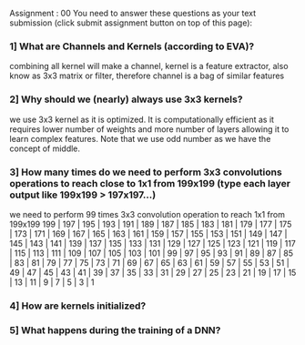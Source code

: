 Assignment : 00
You need to answer these questions as your text submission (click submit assignment button on top of this page):

### 1] What are Channels and Kernels (according to EVA)?
combining all kernel will make a channel, kernel is a feature extractor, also know as 3x3 matrix or filter, therefore channel is a bag of similar features


### 2] Why should we (nearly) always use 3x3 kernels?
we use 3x3 kernel as it is optimized. It is computationally efficient as it requires lower number of weights and more number of layers allowing it to learn complex features. Note that we use odd number as we have the concept of middle.


### 3] How many times do we need to perform 3x3 convolutions operations to reach close to 1x1 from 199x199 (type each layer output like 199x199 > 197x197...)
we need to perform 99 times 3x3 convolution operation to reach 1x1 from 199x199
199 | 197 | 195 | 193 | 191 | 189 | 187 | 185 | 183 | 181 | 179 | 177 | 175 | 173 | 171 | 169 | 167 | 165 | 163 | 161 | 159 | 157 | 155 | 153 | 151 | 149 | 147 | 145 | 143 | 141 | 139 | 137 | 135 | 133 | 131 | 129 | 127 | 125 | 123 | 121 | 119 | 117 | 115 | 113 | 111 | 109 | 107 | 105 | 103 | 101 | 99 | 97 | 95 | 93 | 91 | 89 | 87 | 85 | 83 | 81 | 79 | 77 | 75 | 73 | 71 | 69 | 67 | 65 | 63 | 61 | 59 | 57 | 55 | 53 | 51 | 49 | 47 | 45 | 43 | 41 | 39 | 37 | 35 | 33 | 31 | 29 | 27 | 25 | 23 | 21 | 19 | 17 | 15 | 13 | 11 | 9 | 7 | 5 | 3 | 1

### 4] How are kernels initialized? 


### 5] What happens during the training of a DNN?

